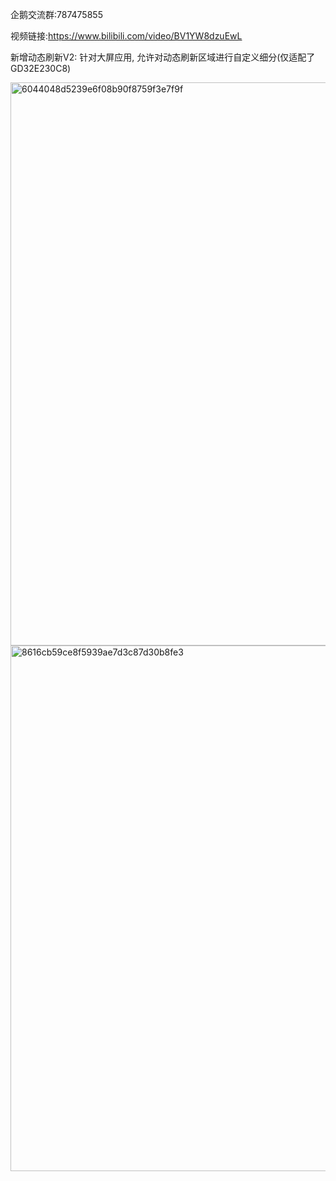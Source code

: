 企鹅交流群:787475855

视频链接:https://www.bilibili.com/video/BV1YW8dzuEwL

新增动态刷新V2: 针对大屏应用, 允许对动态刷新区域进行自定义细分(仅适配了GD32E230C8)

<img width="1507" height="901" alt="6044048d5239e6f08b90f8759f3e7f9f" src="https://github.com/user-attachments/assets/6b663906-d82d-49b8-89e8-00aacd897d1c" />

<img width="1507" height="841" alt="8616cb59ce8f5939ae7d3c87d30b8fe3" src="https://github.com/user-attachments/assets/19256349-b559-4c05-90d1-6ed2bd60545b" />

